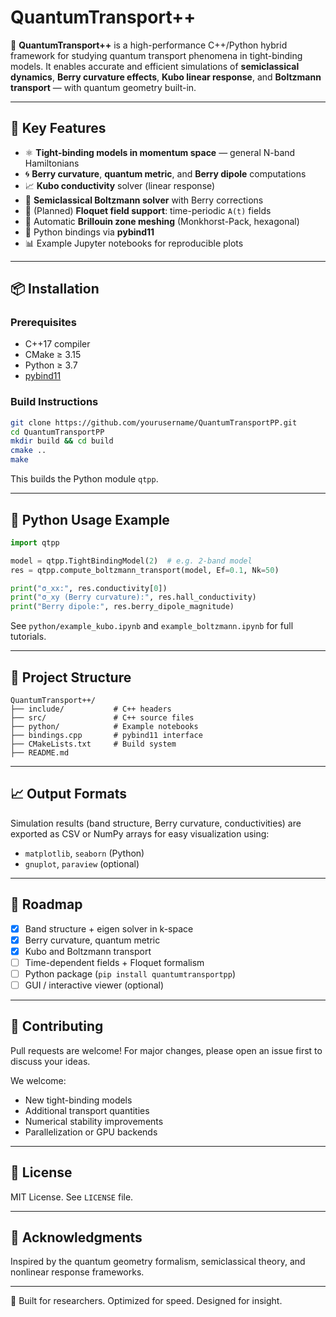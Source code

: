 # QuantumTransport++

🚀 **QuantumTransport++** is a high-performance C++/Python hybrid framework for studying quantum transport phenomena in tight-binding models. It enables accurate and efficient simulations of **semiclassical dynamics**, **Berry curvature effects**, **Kubo linear response**, and **Boltzmann transport** — with quantum geometry built-in.

---

## 🔬 Key Features

- ⚛️ **Tight-binding models in momentum space** — general N-band Hamiltonians
- 🌀 **Berry curvature**, **quantum metric**, and **Berry dipole** computations
- 📈 **Kubo conductivity** solver (linear response)
- 🚗 **Semiclassical Boltzmann solver** with Berry corrections
- 🔁 (Planned) **Floquet field support**: time-periodic `A(t)` fields
- 🧠 Automatic **Brillouin zone meshing** (Monkhorst-Pack, hexagonal)
- 🐍 Python bindings via **pybind11**
- 📊 Example Jupyter notebooks for reproducible plots

---

## 📦 Installation

### Prerequisites

- C++17 compiler
- CMake ≥ 3.15
- Python ≥ 3.7
- [pybind11](https://github.com/pybind/pybind11)

### Build Instructions

```bash
git clone https://github.com/yourusername/QuantumTransportPP.git
cd QuantumTransportPP
mkdir build && cd build
cmake ..
make
````

This builds the Python module `qtpp`.

---

## 🐍 Python Usage Example

```python
import qtpp

model = qtpp.TightBindingModel(2)  # e.g. 2-band model
res = qtpp.compute_boltzmann_transport(model, Ef=0.1, Nk=50)

print("σ_xx:", res.conductivity[0])
print("σ_xy (Berry curvature):", res.hall_conductivity)
print("Berry dipole:", res.berry_dipole_magnitude)
```

See `python/example_kubo.ipynb` and `example_boltzmann.ipynb` for full tutorials.

---

## 📂 Project Structure

```
QuantumTransport++/
├── include/           # C++ headers
├── src/               # C++ source files
├── python/            # Example notebooks
├── bindings.cpp       # pybind11 interface
├── CMakeLists.txt     # Build system
├── README.md
```

---

## 📈 Output Formats

Simulation results (band structure, Berry curvature, conductivities) are exported as CSV or NumPy arrays for easy visualization using:

* `matplotlib`, `seaborn` (Python)
* `gnuplot`, `paraview` (optional)

---

## 📌 Roadmap

* [x] Band structure + eigen solver in k-space
* [x] Berry curvature, quantum metric
* [x] Kubo and Boltzmann transport
* [ ] Time-dependent fields + Floquet formalism
* [ ] Python package (`pip install quantumtransportpp`)
* [ ] GUI / interactive viewer (optional)

---

## 🤝 Contributing

Pull requests are welcome! For major changes, please open an issue first to discuss your ideas.

We welcome:

* New tight-binding models
* Additional transport quantities
* Numerical stability improvements
* Parallelization or GPU backends


---

## 📜 License

MIT License. See `LICENSE` file.

---

## 🧠 Acknowledgments

Inspired by the quantum geometry formalism, semiclassical theory, and nonlinear response frameworks.

---

🧪 Built for researchers. Optimized for speed. Designed for insight.
